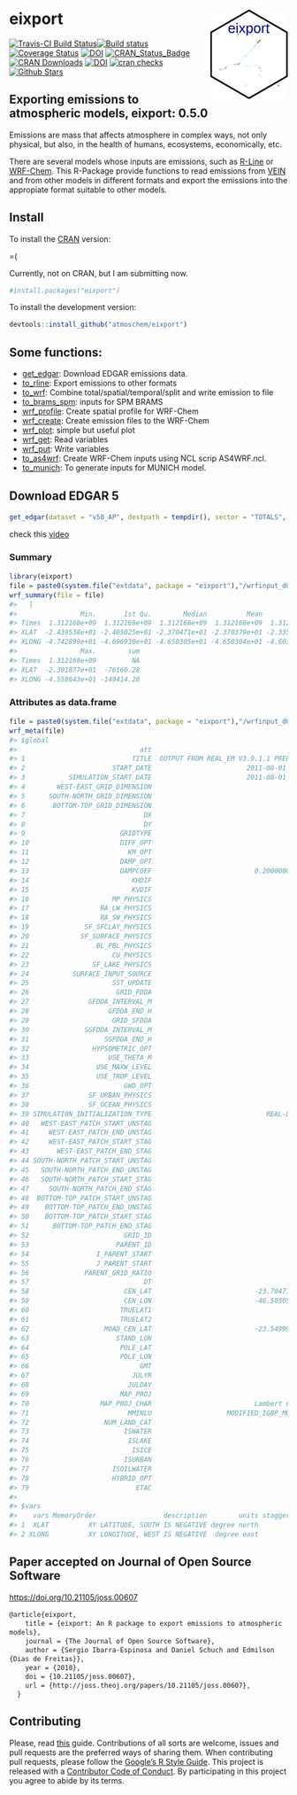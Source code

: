 
<!-- README.md is generated from README.Rmd. Please edit that file -->

# eixport <img src="man/figures/logo.gif" align="right" alt="" width="140" />

[![Travis-CI Build
Status](https://travis-ci.org/atmoschem/eixport.svg?branch=master)](https://travis-ci.org/atmoschem/eixport)[![Build
status](https://ci.appveyor.com/api/projects/status/frk36kmayf8yff70?svg=true)](https://ci.appveyor.com/project/Schuch666/eixport)
[![Coverage
Status](https://img.shields.io/codecov/c/github/atmoschem/eixport/master.svg)](https://codecov.io/github/atmoschem/eixport?branch=master)
[![DOI](https://zenodo.org/badge/106145968.svg)](https://zenodo.org/badge/latestdoi/106145968)
[![CRAN\_Status\_Badge](http://www.r-pkg.org/badges/version/eixport)](http://cran.r-project.org/web/packages/eixport)
[![CRAN
Downloads](http://cranlogs.r-pkg.org/badges/grand-total/eixport?color=orange)](http://cran.r-project.org/package=eixport)
[![DOI](http://joss.theoj.org/papers/10.21105/joss.00607/status.svg)](https://doi.org/10.21105/joss.00607)
[![cran
checks](https://cranchecks.info/badges/worst/eixport)](https://cran.r-project.org/web/checks/check_results_eixport.html)
[![Github
Stars](https://img.shields.io/github/stars/atmoschem/eixport.svg?style=social&label=Github)](https://github.com/atmoschem/eixport)

## Exporting emissions to atmospheric models, eixport: 0.5.0

Emissions are mass that affects atmosphere in complex ways, not only
physical, but also, in the health of humans, ecosystems, economically,
etc.

There are several models whose inputs are emissions, such as
[R-Line](https://www.cmascenter.org/r-line/) or
[WRF-Chem](https://ruc.noaa.gov/wrf/wrf-chem/). This R-Package provide
functions to read emissions from
[VEIN](https://github.com/ibarraespinosa/vein) and from other models in
different formats and export the emissions into the appropiate format
suitable to other models.

## Install

To install the [CRAN](https://CRAN.R-project.org/package=eixport)
version:

=(

Currently, not on CRAN, but I am submitting now.

``` r
#install.packages("eixport")
```

To install the development version:

``` r
devtools::install_github("atmoschem/eixport")
```

## Some functions:

-   [get\_edgar](https://atmoschem.github.io/eixport/reference/get_edgar.html):
    Download EDGAR emissions data.
-   [to\_rline](https://atmoschem.github.io/eixport/reference/to_rline.html):
    Export emissions to other formats
-   [to\_wrf](https://atmoschem.github.io/eixport/reference/to_wrf.html):
    Combine total/spatial/temporal/split and write emission to file
-   [to\_brams\_spm](https://atmoschem.github.io/eixport/reference/to_brams_spm.html):
    inputs for SPM BRAMS
-   [wrf\_profile](https://atmoschem.github.io/eixport/reference/wrf_profile.html):
    Create spatial profile for WRF-Chem
-   [wrf\_create](https://atmoschem.github.io/eixport/reference/wrf_create.html):
    Create emission files to the WRF-Chem
-   [wrf\_plot](https://atmoschem.github.io/eixport/reference/wrf_plot.html):
    simple but useful plot
-   [wrf\_get](https://atmoschem.github.io/eixport/reference/wrf_get.html):
    Read variables
-   [wrf\_put](https://atmoschem.github.io/eixport/reference/wrf_put.html):
    Write variables
-   [to\_as4wrf](https://atmoschem.github.io/eixport/reference/to_as4wrf.html):
    Create WRF-Chem inputs using NCL scrip AS4WRF.ncl.
-   [to\_munich](https://atmoschem.github.io/eixport/reference/to_munich.html):
    To generate inputs for MUNICH model.

## Download EDGAR 5

``` r
get_edgar(dataset = "v50_AP", destpath = tempdir(), sector = "TOTALS", year = 2014)
```

check this [video](https://www.youtube.com/embed/gXt3hOlpYts)

### Summary

``` r
library(eixport)
file = paste0(system.file("extdata", package = "eixport"),"/wrfinput_d02")
wrf_summary(file = file)
#>   |                                                                              |                                                                      |   0%  |                                                                              |=======================                                               |  33%  |                                                                              |===============================================                       |  67%  |                                                                              |======================================================================| 100%
#>                Min.       1st Qu.        Median          Mean       3rd Qu.
#> Times  1.312168e+09  1.312168e+09  1.312168e+09  1.312168e+09  1.312168e+09
#> XLAT  -2.438538e+01 -2.405025e+01 -2.370471e+01 -2.370379e+01 -2.335773e+01
#> XLONG -4.742899e+01 -4.696930e+01 -4.650305e+01 -4.650304e+01 -4.603427e+01
#>                Max.        sum
#> Times  1.312168e+09         NA
#> XLAT  -2.301877e+01  -76160.28
#> XLONG -4.558643e+01 -149414.28
```

### Attributes as data.frame

``` r
file = paste0(system.file("extdata", package = "eixport"),"/wrfinput_d02")
wrf_meta(file)
#> $global
#>                               att                                       vars
#> 1                           TITLE  OUTPUT FROM REAL_EM V3.9.1.1 PREPROCESSOR
#> 2                      START_DATE                        2011-08-01_00:00:00
#> 3           SIMULATION_START_DATE                        2011-08-01_00:00:00
#> 4        WEST-EAST_GRID_DIMENSION                                         64
#> 5      SOUTH-NORTH_GRID_DIMENSION                                         52
#> 6       BOTTOM-TOP_GRID_DIMENSION                                         35
#> 7                              DX                                       3000
#> 8                              DY                                       3000
#> 9                        GRIDTYPE                                          C
#> 10                       DIFF_OPT                                          1
#> 11                         KM_OPT                                          4
#> 12                       DAMP_OPT                                          3
#> 13                       DAMPCOEF                          0.200000002980232
#> 14                          KHDIF                                          0
#> 15                          KVDIF                                          0
#> 16                     MP_PHYSICS                                         10
#> 17                  RA_LW_PHYSICS                                          4
#> 18                  RA_SW_PHYSICS                                          4
#> 19              SF_SFCLAY_PHYSICS                                          1
#> 20             SF_SURFACE_PHYSICS                                          2
#> 21                 BL_PBL_PHYSICS                                          1
#> 22                     CU_PHYSICS                                          0
#> 23                SF_LAKE_PHYSICS                                          0
#> 24           SURFACE_INPUT_SOURCE                                          1
#> 25                     SST_UPDATE                                          0
#> 26                      GRID_FDDA                                          0
#> 27               GFDDA_INTERVAL_M                                          0
#> 28                    GFDDA_END_H                                          0
#> 29                     GRID_SFDDA                                          0
#> 30              SGFDDA_INTERVAL_M                                          0
#> 31                   SGFDDA_END_H                                          0
#> 32                HYPSOMETRIC_OPT                                          2
#> 33                    USE_THETA_M                                          0
#> 34                 USE_MAXW_LEVEL                                          0
#> 35                 USE_TROP_LEVEL                                          0
#> 36                        GWD_OPT                                          0
#> 37               SF_URBAN_PHYSICS                                          1
#> 38               SF_OCEAN_PHYSICS                                          0
#> 39 SIMULATION_INITIALIZATION_TYPE                             REAL-DATA CASE
#> 40   WEST-EAST_PATCH_START_UNSTAG                                          1
#> 41     WEST-EAST_PATCH_END_UNSTAG                                         63
#> 42     WEST-EAST_PATCH_START_STAG                                          1
#> 43       WEST-EAST_PATCH_END_STAG                                         64
#> 44 SOUTH-NORTH_PATCH_START_UNSTAG                                          1
#> 45   SOUTH-NORTH_PATCH_END_UNSTAG                                         51
#> 46   SOUTH-NORTH_PATCH_START_STAG                                          1
#> 47     SOUTH-NORTH_PATCH_END_STAG                                         52
#> 48  BOTTOM-TOP_PATCH_START_UNSTAG                                          1
#> 49    BOTTOM-TOP_PATCH_END_UNSTAG                                         34
#> 50    BOTTOM-TOP_PATCH_START_STAG                                          1
#> 51      BOTTOM-TOP_PATCH_END_STAG                                         35
#> 52                        GRID_ID                                          2
#> 53                      PARENT_ID                                          1
#> 54                 I_PARENT_START                                         48
#> 55                 J_PARENT_START                                         40
#> 56              PARENT_GRID_RATIO                                          3
#> 57                             DT                                         15
#> 58                        CEN_LAT                          -23.7047119140625
#> 59                        CEN_LON                          -46.5030517578125
#> 60                       TRUELAT1                                        -23
#> 61                       TRUELAT2                                        -24
#> 62                   MOAD_CEN_LAT                          -23.5499954223633
#> 63                      STAND_LON                                        -45
#> 64                       POLE_LAT                                         90
#> 65                       POLE_LON                                          0
#> 66                            GMT                                          0
#> 67                          JULYR                                       2011
#> 68                         JULDAY                                        213
#> 69                       MAP_PROJ                                          1
#> 70                  MAP_PROJ_CHAR                          Lambert Conformal
#> 71                         MMINLU                   MODIFIED_IGBP_MODIS_NOAH
#> 72                   NUM_LAND_CAT                                         21
#> 73                        ISWATER                                         17
#> 74                         ISLAKE                                         21
#> 75                          ISICE                                         15
#> 76                        ISURBAN                                         13
#> 77                     ISOILWATER                                         14
#> 78                     HYBRID_OPT                                         -1
#> 79                           ETAC                                          0
#> 
#> $vars
#>    vars MemoryOrder                 description        units stagger FieldType
#> 1  XLAT          XY LATITUDE, SOUTH IS NEGATIVE degree north               104
#> 2 XLONG          XY LONGITUDE, WEST IS NEGATIVE  degree east               104
```

## Paper accepted on Journal of Open Source Software

<https://doi.org/10.21105/joss.00607>

    @article{eixport,
        title = {eixport: An R package to export emissions to atmospheric models},
        journal = {The Journal of Open Source Software},
        author = {Sergio Ibarra-Espinosa and Daniel Schuch and Edmilson {Dias de Freitas}},
        year = {2018},
        doi = {10.21105/joss.00607},
        url = {http://joss.theoj.org/papers/10.21105/joss.00607},
      }

## Contributing

Please, read
[this](https://github.com/atmoschem/eixport/blob/master/CONTRIBUTING.md)
guide. Contributions of all sorts are welcome, issues and pull requests
are the preferred ways of sharing them. When contributing pull requests,
please follow the [Google’s R Style
Guide](https://google.github.io/styleguide/Rguide.xml). This project is
released with a [Contributor Code of
Conduct](https://github.com/atmoschem/eixport/blob/master/CODE_OF_CONDUCT.md).
By participating in this project you agree to abide by its terms.
